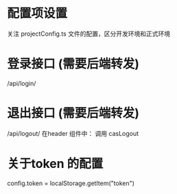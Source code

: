# 配置项设置
关注 projectConfig.ts 文件的配置，区分开发环境和正式环境

# 登录接口 (需要后端转发)
/api/login/

# 退出接口  (需要后端转发)
/api/logout/
在header 组件中： 调用 casLogout

# 关于token 的配置
config.token = localStorage.getItem("token")